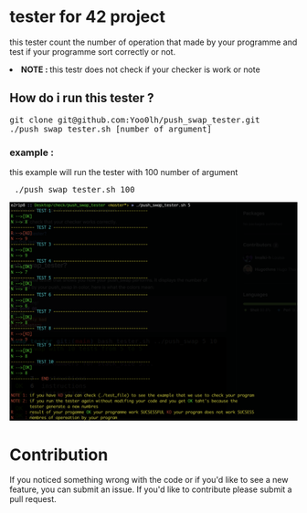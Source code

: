# tester for 42 project 
this tester count the number of operation that made by your programme and test if your programme sort correctly or not.</br>
<li><strong>NOTE : </strong> this testr does not check if your checker is work or note</br>

## How do i run this tester ?
<pre>git clone git@github.com:Yoo0lh/push_swap_tester.git </br>./push_swap_tester.sh [number of argument]
</pre>
### example :
this example will run the tester with 100 number of argument
<pre> ./push_swap_tester.sh 100 </pre>
<img src="screen_shot.png">

# Contribution
If you noticed something wrong with the code or if you'd like to see a new feature, you can submit an issue. If you'd like to contribute please submit a pull request. 

